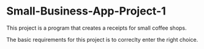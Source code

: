 # Small-Business-App-Project-1
This project is a program that creates a receipts for small coffee shops. 

The basic requirements for this project is to correclty enter the right choice. 
